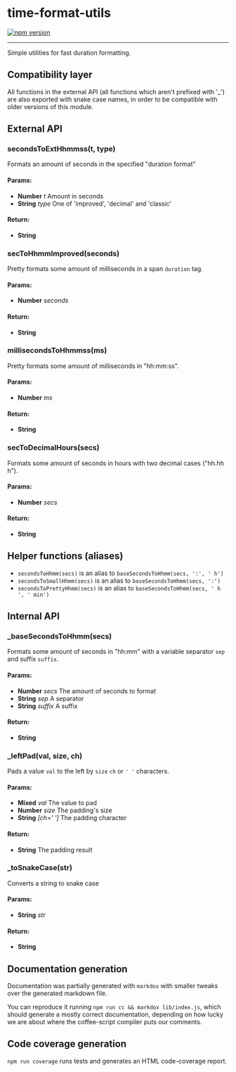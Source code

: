 time-format-utils
=================
[![npm version](https://img.shields.io/npm/v/time-format-utils.svg)](https://npmjs.org/package/time-format-utils)
- - -
Simple utilities for fast duration formatting.

## Compatibility layer
All functions in the external API (all functions which aren't prefixed with
'_') are also exported with snake case names, in order to be compatible with
older versions of this module.

## External API
### secondsToExtHhmmss(t, type)

Formats an amount of seconds in the specified "duration format"

#### Params:

* **Number** *t* Amount in seconds
* **String** *type* One of 'improved', 'decimal' and 'classic'

#### Return:

* **String**

### secToHhmmImproved(seconds)

Pretty formats some amount of milliseconds in a span `duration` tag.

#### Params:

* **Number** *seconds*

#### Return:

* **String**

### millisecondsToHhmmss(ms)

Pretty formats some amount of milliseconds in "hh:mm:ss".

#### Params:

* **Number** *ms*

#### Return:

* **String**

### secToDecimalHours(secs)

Formats some amount of seconds in hours with two decimal cases ("hh.hh h").

#### Params:

* **Number** *secs*

#### Return:

* **String**

## Helper functions (aliases)
- `secondsToHhmm(secs)` is an alias to `baseSecondsToHhmm(secs, ':', ' h')`
- `secondsToSmallHhmm(secs)` is an alias to `baseSecondsToHhmm(secs, ':')`
- `secondsToPrettyHhmm(secs)` is an alias to `baseSecondsToHhmm(secs, ' h ', ' min')`

## Internal API
### _baseSecondsToHhmm(secs)

Formats some amount of seconds in "hh:mm" with a variable separator `sep` and
suffix `suffix`.

#### Params:

* **Number** *secs* The amount of seconds to format
* **String** *sep* A separator
* **String** *suffix* A suffix

#### Return:

* **String**

### _leftPad(val, size, ch)

Pads a value `val` to the left by `size` `ch` or `' '` characters.

#### Params:

* **Mixed** *val* The value to pad
* **Number** *size* The padding's size
* **String** *[ch=' ']* The padding character

#### Return:

* **String** The padding result

### _toSnakeCase(str)

Converts a string to snake case

#### Params:

* **String** *str*

#### Return:

* **String**

## Documentation generation
Documentation was partially generated with `markdox` with smaller tweaks over
the generated markdown file.

You can reproduce it running `npm run cc && markdox lib/index.js`, which should
generate a mostly correct documentation, depending on how lucky we are about
where the coffee-script compiler puts our comments.

## Code coverage generation
`npm run coverage` runs tests and generates an HTML code-coverage report.

